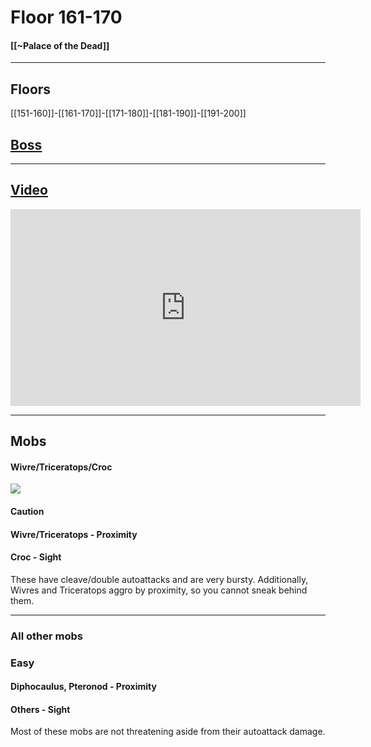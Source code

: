 # Floor 161-170
#### [[~Palace of the Dead]]
---
## Floors

[[151-160]]-[[161-170]]-[[171-180]]-[[181-190]]-[[191-200]]
## [Boss](170)

---

## [Video](https://www.youtube.com/watch?v=9SH-qyjREMc&t=5327s)

<iframe width="560" height="315" src="https://www.youtube.com/embed/9SH-qyjREMc?start=13102" title="YouTube video player" frameborder="0" allow="accelerometer; autoplay; clipboard-write; encrypted-media; gyroscope; picture-in-picture" allowfullscreen></iframe>

---

## Mobs

#### Wivre/Triceratops/Croc

![](https://lh3.googleusercontent.com/n3PU3arBnL6_7-0wGPMwVdh8AJXCG3CocOcOqSQsvwh-f25tR2_3DNpmHQ9dg4LEcqFN4ToV6kFxaKsFp8sFCM23NnvLoRaEEE4q5joUzu3h-I43M_kg52l5A7qz37PPrA)
#### Caution
#### Wivre/Triceratops - Proximity
#### Croc - Sight
These have cleave/double autoattacks and are very bursty. Additionally, Wivres and Triceratops aggro by proximity, so you cannot sneak behind them.

---
### All other mobs
### Easy
#### Diphocaulus, Pteronod - Proximity
#### Others - Sight
Most of these mobs are not threatening aside from their autoattack damage.